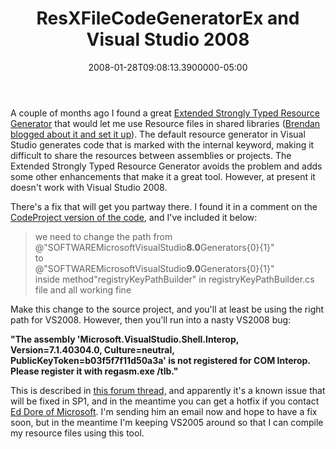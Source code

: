 ﻿---
title: ResXFileCodeGeneratorEx and Visual Studio 2008
date: "2008-01-28T09:08:13.3900000-05:00"
description: A couple of months ago I found a great Extended Strongly Typed
featuredImage: img/resxfilecodegeneratorex-and-visual-studio-2008-featured.png
---

A couple of months ago I found a great [Extended Strongly Typed Resource Generator](http://dmytro.kryvko.googlepages.com/) that would let me use Resource files in shared libraries ([Brendan blogged about it and set it up](http://aspadvice.com/blogs/name/archive/2007/10/16/Public-Strongly-Typed-Resource-Generator.aspx)). The default resource generator in Visual Studio generates code that is marked with the internal keyword, making it difficult to share the resources between assemblies or projects. The Extended Strongly Typed Resource Generator avoids the problem and adds some other enhancements that make it a great tool. However, at present it doesn't work with Visual Studio 2008.

There's a fix that will get you partway there. I found it in a comment on the [CodeProject version of the code](http://www.codeproject.com/KB/dotnet/ResXFileCodeGeneratorEx.aspx), and I've included it below:

> we need to change the path from\
> @"SOFTWAREMicrosoftVisualStudio**8.0**Generators{0}{1}"\
> to\
> @"SOFTWAREMicrosoftVisualStudio**9.0**Generators{0}{1}"\
> inside method"registryKeyPathBuilder" in registryKeyPathBuilder.cs file and all working fine

Make this change to the source project, and you'll at least be using the right path for VS2008. However, then you'll run into a nasty VS2008 bug:

**"The assembly 'Microsoft.VisualStudio.Shell.Interop, Version=7.1.40304.0, Culture=neutral, PublicKeyToken=b03f5f7f11d50a3a' is not registered for COM Interop. Please register it with regasm.exe /tlb."**

This is described in [this forum thread,](http://forums.microsoft.com/MSDN/ShowPost.aspx?PostID=2528155&SiteID=1) and apparently it's a known issue that will be fixed in SP1, and in the meantime you can get a hotfix if you contact [Ed Dore of Microsoft](http://forums.microsoft.com/MSDN/User/Profile.aspx?UserID=973&SiteID=1). I'm sending him an email now and hope to have a fix soon, but in the meantime I'm keeping VS2005 around so that I can compile my resource files using this tool.

